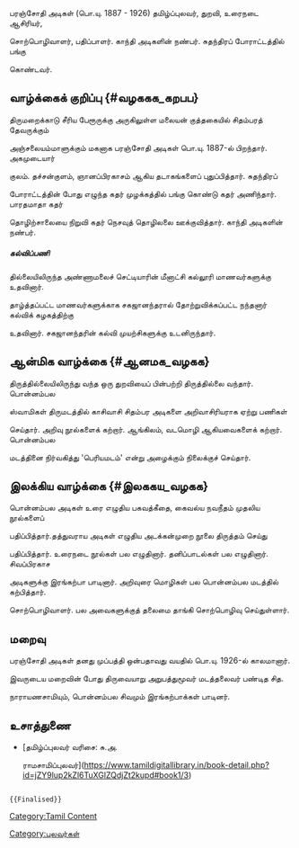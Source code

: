 பரஞ்சோதி அடிகள் (பொ.யு. 1887 - 1926) தமிழ்ப்புலவர், துறவி, உரைநடை ஆசிரியர்,
சொற்பொழிவாளர், பதிப்பாளர். காந்தி அடிகளின் நண்பர். சுதந்திரப் போராட்டத்தில் பங்கு
கொண்டவர்.

## வாழ்க்கைக் குறிப்பு {#வழககக_கறபப}

திருமறைக்காடு சீரிய பேரூருக்கு அருகிலுள்ள மலையன் குத்தகையில் சிதம்பரத் தேவருக்கும்
அஞ்சலையம்மாளுக்கும் மகனாக பரஞ்சோதி அடிகள் பொ.யு. 1887-ல் பிறந்தார். அகமுடையார்
குலம். தச்சன்குளம், ஞானப்பிரகாசம் ஆகிய தடாகங்களைப் புதுப்பித்தார். சுதந்திரப்
போராட்டத்தின் போது எழுந்த கதர் முழக்கத்தில் பங்கு கொண்டு கதர் அணிந்தார். பாரதமாதா கதர்
தொழிற்சாலையை நிறுவி கதர் நெசவுத் தொழிலலை ஊக்குவித்தார். காந்தி அடிகளின் நண்பர்.

##### கல்விப்பணி

தில்லையிலிருந்த அண்ணாமலைச் செட்டியாரின் மீனாட்சி கல்லூரி மாணவர்களுக்கு உதவினார்.
தாழ்த்தப்பட்ட மாணவர்களுக்காக சகஜானந்தரால் தோற்றுவிக்கப்பட்ட நந்தனார் கல்விக் கழகத்திற்கு
உதவினார். சகஜானந்தரின் கல்வி முயற்சிகளுக்கு உடனிருந்தார்.

## ஆன்மிக வாழ்க்கை {#ஆனமக_வழகக}

திருத்தில்லையிலிருந்து வந்த ஒரு துறவியைப் பின்பற்றி திருத்தில்லை வந்தார். பொன்னம்பல
ஸ்வாமிகள் திருமடத்தில் காசிவாசி சிதம்பர அடிகளை அறிவாசிரியராக ஏற்று பணிகள்
செய்தார். அறிவு நூல்களைக் கற்றார். ஆங்கிலம், வடமொழி ஆகியவைகளைக் கற்றார். பொன்னம்பல
மடத்தினை நிர்வகித்து \'பெரியமடம்' என்று அழைக்கும் நிலைக்குச் செய்தார்.

## இலக்கிய வாழ்க்கை {#இலககய_வழகக}

பொன்னம்பல அடிகள் உரை எழுதிய பகவத்கீதை, கைவல்ய நவநீதம் முதலிய நூல்களைப்
பதிப்பித்தார்.தத்துவராய அடிகள் எழுதிய அடக்கன்முறை நூலை திருத்தம் செய்து
பதிப்பித்தார். உரைநடை நூல்கள் பல எழுதினார். தனிப்பாடல்கள் பல எழுதினார். சிவப்பிரகாச
அடிகளுக்கு இரங்கற்பா பாடினார். அறிவுரை மொழிகள் பல பொன்னம்பல மடத்தில் கற்பித்தார்.
சொற்பொழிவாளர். பல அவைகளுக்குத் தலைமை தாங்கி சொற்பொழிவு செய்துள்ளார்.

## மறைவு

பரஞ்சோதி அடிகள் தனது முப்பத்தி ஒன்பதாவது வயதில் பொ.யு. 1926-ல் காலமானார்.
இவருடைய மறைவின் போது திருவையாறு அறுபத்துமூவர் மடத்தலைவர் பண்டித சித.
நாராயணசாமியும், பொன்னம்பல சிவமும் இரங்கற்பாக்கள் பாடினர்.

## உசாத்துணை

-   [தமிழ்ப்புலவர் வரிசை: சு.அ.
    ராமசாமிப்புலவர்](https://www.tamildigitallibrary.in/book-detail.php?id=jZY9lup2kZl6TuXGlZQdjZt2kupd#book1/3)

```{=mediawiki}
{{Finalised}}
```
[Category:Tamil Content](Category:Tamil_Content "wikilink")
[Category:புலவர்கள்](Category:புலவர்கள் "wikilink")
